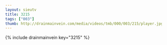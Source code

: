 ```yaml
--- 
layout: sieutv
title: 3215
tags: ["003"]
thumb: http://drainmainvein.com/media/videos/tmb/000/003/215/player.jpg
---
```

{% include drainmainvein key="3215" %} 
